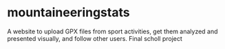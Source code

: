 # mountaineeringstats
A website to upload GPX files from sport activities, get them analyzed and presented visually, and follow other users.
Final scholl project

